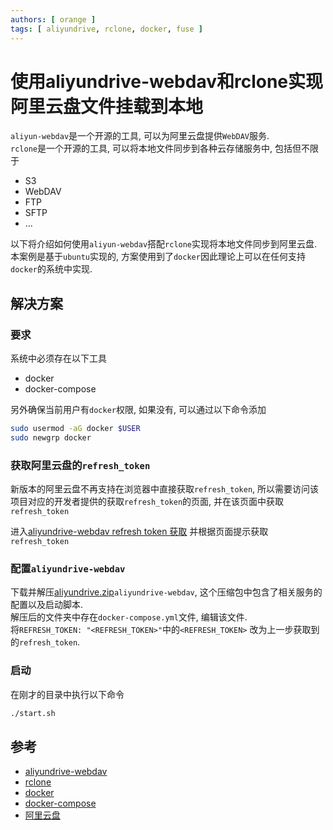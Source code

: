 ```yaml
---
authors: [ orange ]
tags: [ aliyundrive, rclone, docker, fuse ]
---
```


# 使用aliyundrive-webdav和rclone实现阿里云盘文件挂载到本地

`aliyun-webdav`是一个开源的工具, 可以为阿里云盘提供`WebDAV`服务.<br/>
`rclone`是一个开源的工具, 可以将本地文件同步到各种云存储服务中, 包括但不限于

- S3
- WebDAV
- FTP
- SFTP
- ...

以下将介绍如何使用`aliyun-webdav`搭配`rclone`实现将本地文件同步到阿里云盘.<br/>
本案例是基于`ubuntu`实现的, 方案使用到了`docker`因此理论上可以在任何支持`docker`的系统中实现.

<!--truncate-->

## 解决方案

### 要求

系统中必须存在以下工具

- docker
- docker-compose

另外确保当前用户有`docker`权限, 如果没有, 可以通过以下命令添加

```bash
sudo usermod -aG docker $USER
sudo newgrp docker
```

### 获取阿里云盘的`refresh_token`

新版本的阿里云盘不再支持在浏览器中直接获取`refresh_token`, 所以需要访问该项目对应的开发者提供的获取`refresh_token`的页面,
并在该页面中获取`refresh_token`

进入[aliyundrive-webdav refresh token 获取](https://messense-aliyundrive-webdav-backendrefresh-token-ucs0wn.streamlit.app/)
并根据页面提示获取`refresh_token`

### 配置`aliyundrive-webdav`

下载并解压[aliyundrive.zip](/blog/2023-02-18-aliyundrive.zip)`aliyundrive-webdav`,
这个压缩包中包含了相关服务的配置以及启动脚本.<br/>
解压后的文件夹中存在`docker-compose.yml`文件, 编辑该文件.<br/>
将`REFRESH_TOKEN: "<REFRESH_TOKEN>"`中的`<REFRESH_TOKEN>`
改为上一步获取到的`refresh_token`.<br/>

### 启动

在刚才的目录中执行以下命令

```bash
./start.sh
```

## 参考

- [aliyundrive-webdav](https://github.com/messense/aliyundrive-webdav)
- [rclone](https://rclone.org/)
- [docker](https://www.docker.com/)
- [docker-compose](https://docs.docker.com/compose/)
- [阿里云盘](https://www.aliyundrive.com/drive)